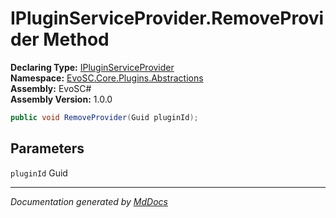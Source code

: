 ﻿<!--  
  <auto-generated>   
    The contents of this file were generated by a tool.  
    Changes to this file may be list if the file is regenerated  
  </auto-generated>   
-->

# IPluginServiceProvider.RemoveProvider Method

**Declaring Type:** [IPluginServiceProvider](../index.md)  
**Namespace:** [EvoSC.Core.Plugins.Abstractions](../../index.md)  
**Assembly:** EvoSC\#  
**Assembly Version:** 1.0.0

```csharp
public void RemoveProvider(Guid pluginId);
```

## Parameters

`pluginId`  Guid

___

*Documentation generated by [MdDocs](https://github.com/ap0llo/mddocs)*
